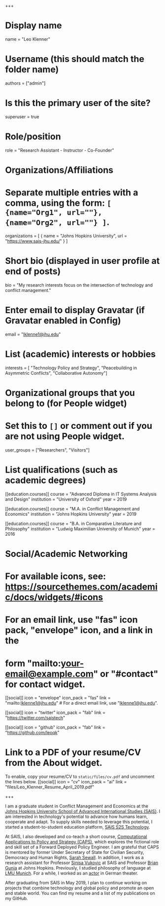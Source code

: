 +++
# Display name
name = "Leo Klenner"

# Username (this should match the folder name)
authors = ["admin"]

# Is this the primary user of the site?
superuser = true

# Role/position
role = "Research Assistant - Instructor - Co-Founder"

# Organizations/Affiliations
#   Separate multiple entries with a comma, using the form: `[ {name="Org1", url=""}, {name="Org2", url=""} ]`.
organizations = [ { name = "Johns Hopkins University", url = "https://www.sais-jhu.edu/" } ]

# Short bio (displayed in user profile at end of posts)
bio = "My research interests focus on the intersection of technology and conflict management."

# Enter email to display Gravatar (if Gravatar enabled in Config)
email = "lklenne1@jhu.edu"

# List (academic) interests or hobbies
interests = [
  "Technology Policy and Strategy",
  "Peacebuilding in Asymmetric Conflicts",
  "Collaborative Autonomy"]

# Organizational groups that you belong to (for People widget)
#   Set this to `[]` or comment out if you are not using People widget.
user_groups = ["Researchers", "Visitors"]

# List qualifications (such as academic degrees)
[[education.courses]]
  course = "Advanced Diploma in IT Systems Analysis and Design"
  institution = "University of Oxford"
  year = 2019

[[education.courses]]
  course = "M.A. in Conflict Management and Economics"
  institution = "Johns Hopkins University"
  year = 2019

[[education.courses]]
  course = "B.A. in Comparative Literature and Philosophy"
  institution = "Ludwig Maximilian University of Munich"
  year = 2016

# Social/Academic Networking
# For available icons, see: https://sourcethemes.com/academic/docs/widgets/#icons
#   For an email link, use "fas" icon pack, "envelope" icon, and a link in the
#   form "mailto:your-email@example.com" or "#contact" for contact widget.

[[social]]
  icon = "envelope"
  icon_pack = "fas"
  link = "mailto:lklenne1@jhu.edu"  # For a direct email link, use "lklenne1@jhu.edu".

[[social]]
  icon = "twitter"
  icon_pack = "fab"
  link = "https://twitter.com/saistech"

[[social]]
  icon = "github"
  icon_pack = "fab"
  link = "https://github.com/leoqk"

# Link to a PDF of your resume/CV from the About widget.
To enable, copy your resume/CV to `static/files/cv.pdf` and uncomment the lines below.
[[social]]
icon = "cv"
icon_pack = "ai"
link = "files/Leo_Klenner_Resume_April_2019.pdf"

+++

I am a graduate student in Conflict Management and Economics at the [Johns Hopkins University School of Advanced International Studies (SAIS)](https://www.sais-jhu.edu/). I am interested in technology's potential to advance how humans learn, cooperate and adapt. To supply skills needed to leverage this potential, I started a student-to-student education platform, [SAIS S2S Technology](https://saiss2stechnology.com/).

At SAIS, I also developed and co-teach a short course, [Computational Applications to Policy and Strategy (CAPS)](https://github.com/capsseminar), which explores the fictional role and skill set of a Forward Deployed Policy Engineer. I am grateful that CAPS is mentored by former Under Secretary of State for Civilian Security, Democracy and Human Rights, [Sarah Sewall](https://kissinger.sais-jhu.edu/sewall.html). In addition, I work as a research assistant for Professor [Sinisa Vukovic](https://www.sais-jhu.edu/sinisa-vukovic) at SAIS and Professor [Brian Gunia](https://carey.jhu.edu/faculty-research/faculty-directory/brian-gunia-phd/) at Johns Hopkins. Previously, I studied philosophy of language at [LMU Munich](https://www.philosophie.uni-muenchen.de/index.html). For a while, I worked as an [actor](https://www.muenchner-kammerspiele.de/inszenierung/mutter-courage-und-ihre-kinder) in German theater.

After graduating from SAIS in May 2019, I plan to continue working on projects that combine technology and global policy and promote an open and stable world. You can find my resume and a list of my publications on my GitHub. 

